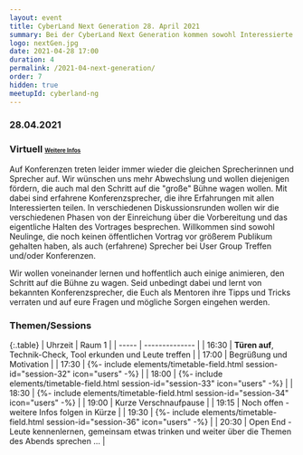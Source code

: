 ```yaml
---
layout: event
title: CyberLand Next Generation 28. April 2021
summary: Bei der CyberLand Next Generation kommen sowohl Interessierte (Newcomer) als auch alte Hasen zusammen.
logo: nextGen.jpg
date: 2021-04-28 17:00
duration: 4
permalink: /2021-04-next-generation/
order: 7
hidden: true
meetupId: cyberland-ng
---
```


### <i class="fas fa-lg fa-calendar"></i> 28.04.2021

### <i class="fas fa-lg fa-globe"></i> Virtuell <span style="font-size: 0.6em;">[<i class="fas fa-lg fa-link"></i> Weitere Infos](#-wichtige-informationen)</span>

Auf Konferenzen treten leider immer wieder die gleichen Sprecherinnen und Sprecher auf. Wir wünschen uns mehr Abwechslung und wollen diejenigen fördern, die auch mal den Schritt auf die "große" Bühne wagen wollen. Mit dabei sind erfahrene Konferenzsprecher, die ihre Erfahrungen mit allen Interessierten teilen. In verschiedenen Diskussionsrunden wollen wir die verschiedenen Phasen von der Einreichung über die Vorbereitung und das eigentliche Halten des Vortrages besprechen. Willkommen sind sowohl Neulinge, die noch keinen öffentlichen Vortrag vor größerem Publikum gehalten haben, als auch (erfahrene) Sprecher bei User Group Treffen und/oder Konferenzen. 

Wir wollen voneinander lernen und hoffentlich auch einige animieren, den Schritt auf die Bühne zu wagen. Seid unbedingt dabei und lernt von bekannten Konferenzsprecher, die Euch als Mentoren ihre Tipps und Tricks verraten und auf eure Fragen und mögliche Sorgen eingehen werden.

### Themen/Sessions  

{:.table}
| Uhrzeit  | Raum 1 | 
| ----- | -------------- |
| 16:30 | __Türen auf__, Technik-Check, Tool erkunden und Leute treffen |
| 17:00 | Begrüßung und Motivation |
| 17:30 | {%- include elements/timetable-field.html session-id="session-32" icon="users" -%} |
| 18:00 | {%- include elements/timetable-field.html session-id="session-33" icon="users" -%} |
| 18:30 | {%- include elements/timetable-field.html session-id="session-34" icon="users" -%} |
| 19:00 | Kurze Verschnaufpause |
| 19:15 | Noch offen - weitere Infos folgen in Kürze |
| 19:30 | {%- include elements/timetable-field.html session-id="session-36" icon="users" -%} |
| 20:30 | Open End - Leute kennenlernen, gemeinsam etwas trinken und weiter über die Themen des Abends sprechen ... |
